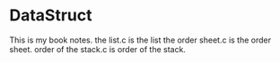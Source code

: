 # DataStruct
This is my book notes.
the list.c is the list
the order sheet.c is the order sheet.
order of the stack.c is order of the stack.
